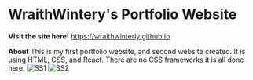 # WraithWintery's Portfolio Website

**Visit the site here!**
https://wraithwinterly.github.io

**About**
This is my first portfolio website, and second website created. It is using HTML, CSS, and React. There are no CSS frameworks it is all done here.
![SS1](https://user-images.githubusercontent.com/37941646/185771982-fe4fb8e3-268b-40a7-b6da-9b2cdf3060b2.png)
![SS2](https://user-images.githubusercontent.com/37941646/185771983-5b3b6b70-c17e-49d0-9c63-2a732aeba9aa.png)

